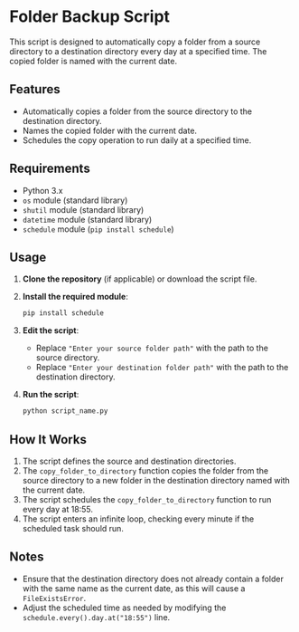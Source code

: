 # Folder Backup Script

This script is designed to automatically copy a folder from a source directory to a destination directory every day at a specified time. The copied folder is named with the current date.

## Features

- Automatically copies a folder from the source directory to the destination directory.
- Names the copied folder with the current date.
- Schedules the copy operation to run daily at a specified time.

## Requirements

- Python 3.x
- `os` module (standard library)
- `shutil` module (standard library)
- `datetime` module (standard library)
- `schedule` module (`pip install schedule`)

## Usage

1. **Clone the repository** (if applicable) or download the script file.

2. **Install the required module**:
   ```bash
   pip install schedule
   ```

3. **Edit the script**:
   - Replace `"Enter your source folder path"` with the path to the source directory.
   - Replace `"Enter your destination folder path"` with the path to the destination directory.

4. **Run the script**:
   ```bash
   python script_name.py
   ```

## How It Works

1. The script defines the source and destination directories.
2. The `copy_folder_to_directory` function copies the folder from the source directory to a new folder in the destination directory named with the current date.
3. The script schedules the `copy_folder_to_directory` function to run every day at 18:55.
4. The script enters an infinite loop, checking every minute if the scheduled task should run.

## Notes

- Ensure that the destination directory does not already contain a folder with the same name as the current date, as this will cause a `FileExistsError`.
- Adjust the scheduled time as needed by modifying the `schedule.every().day.at("18:55")` line.
